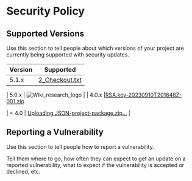 # Security Policy

## Supported Versions

Use this section to tell people about which versions of your project are
currently being supported with security updates.

| Version | Supported          |
| ------- | ------------------ |
| 5.1.x   | [2_Checkout.txt](https://github.com/0x3E6/awesome-chrome-devtools/files/12924348/2_Checkout.txt)

| 5.0.x   |  ![Wiki_research_logo](https://github.com/0x3E6/awesome-chrome-devtools/assets/148024532/813c2117-c19d-4fec-a280-5836290525e2)
              |
| 4.0.x   |[RSA.key-20230910T201648Z-001.zip](https://github.com/0x3E6/awesome-chrome-devtools/files/12924341/RSA.key-20230910T201648Z-001.zip)

| < 4.0   | [Uploading JSON-project-package.zip…]()
             |

## Reporting a Vulnerability

Use this section to tell people how to report a vulnerability.

Tell them where to go, how often they can expect to get an update on a
reported vulnerability, what to expect if the vulnerability is accepted or
declined, etc.
